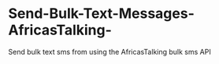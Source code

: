 # Send-Bulk-Text-Messages-AfricasTalking-
Send bulk text sms from using the AfricasTalking bulk sms API
